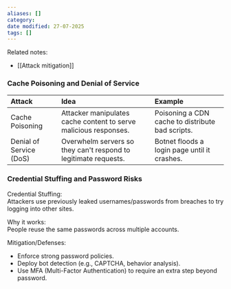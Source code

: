 ```yaml
---
aliases: []
category: 
date modified: 27-07-2025
tags: []
---
```

Related notes:
- [[Attack mitigation]]
### Cache Poisoning and Denial of Service

| Attack | Idea | Example |
|:------|:-----|:--------|
| Cache Poisoning | Attacker manipulates cache content to serve malicious responses. | Poisoning a CDN cache to distribute bad scripts. |
| Denial of Service (DoS) | Overwhelm servers so they can't respond to legitimate requests. | Botnet floods a login page until it crashes. |

### Credential Stuffing and Password Risks

Credential Stuffing:  
  Attackers use previously leaked usernames/passwords from breaches to try logging into other sites.

Why it works:  
  People reuse the same passwords across multiple accounts.

Mitigation/Defenses:
- Enforce strong password policies.
- Deploy bot detection (e.g., CAPTCHA, behavior analysis).
- Use MFA (Multi-Factor Authentication) to require an extra step beyond password.
